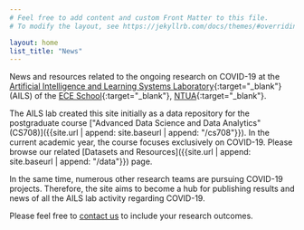 ```yaml
---
# Feel free to add content and custom Front Matter to this file.
# To modify the layout, see https://jekyllrb.com/docs/themes/#overriding-theme-defaults

layout: home
list_title: "News"
---
```


News and resources related to the ongoing research on COVID-19 at the [Artificial Intelligence and Learning Systems Laboratory](https://www.ails.ece.ntua.gr/){:target="_blank"} (AILS) of the [ECE School](https://www.ece.ntua.gr/en){:target="_blank"}, [NTUA](https://www.ntua.gr/en/){:target="_blank"}.

The AILS lab created this site initially as a data repository for the postgraduate course ["Advanced Data Science and Data Analytics" (CS708)]({{site.url | append: site.baseurl | append: "/cs708"}}). In the current academic year, the course focuses exclusively on COVID-19. Please browse our related [Datasets and Resources]({{site.url | append: site.baseurl | append: "/data"}}) page.

In the same time, numerous other research teams are pursuing COVID-19 projects. Therefore, the site aims to become a hub for publishing results and news of all the AILS lab activity regarding COVID-19.

Please feel free to [contact us](mailto:covid19@ails.ece.ntua.gr) to include your research outcomes.
